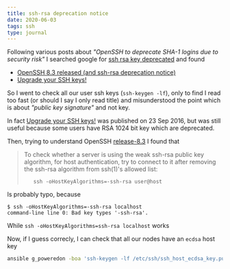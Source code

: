```yaml
---
title: ssh-rsa deprecation notice
date: 2020-06-03
tags: ssh
type: journal
---
```


Following various posts about _"OpenSSH to deprecate SHA-1 logins due
to security risk"_ I searched google for [ssh rsa key deprecated][]
and found

- [OpenSSH 8.3 released (and ssh-rsa deprecation notice)][]
- [Upgrade your SSH keys!][]

So I went to check all our user ssh keys (`ssh-keygen -lf`), only to
find I read too fast (or should I say I only read title) and
misunderstood the point which is about _"public key signature"_ and
not key.

In fact [Upgrade your SSH keys!][] was published on 23 Sep 2016, but
was still useful because some users have RSA 1024 bit key which are
deprecated.

Then, trying to understand OpenSSH [release-8.3][] I found that

> To check whether a server is using the weak ssh-rsa public key
> algorithm, for host authentication, try to connect to it after
> removing the ssh-rsa algorithm from ssh(1)'s allowed list:
>
> ```
>    ssh -oHostKeyAlgorithms=-ssh-rsa user@host
> ```

Is probably typo, because

```console
$ ssh -oHostKeyAlgorithms=-ssh-rsa localhost
command-line line 0: Bad key types '-ssh-rsa'.
```

While `ssh -oHostKeyAlgorithms=ssh-rsa localhost` works

Now, if I guess correcly, I can check that all our nodes have an
`ecdsa` host key

```bash
ansible g_poweredon -boa 'ssh-keygen -lf /etc/ssh/ssh_host_ecdsa_key.pub'
```

[ssh rsa key deprecated]:
	https://www.google.com/search?q=ssh+rsa+key+deprecated "google.com"

[OpenSSH 8.3 released (and ssh-rsa deprecation notice)]:
	https://lwn.net/Articles/821544/ "lwn.net"

[Upgrade your SSH keys!]:
	https://blog.g3rt.nl/upgrade-your-ssh-keys.html "blog.g3rt.nl"

[release-8.3]:
	http://www.openssh.com/txt/release-8.3 "openssh.com"

[Local Variables:]::
[indent-tabs-mode: nil]::
[End:]::

